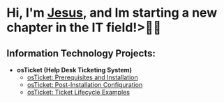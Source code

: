 <h1>Hi, I'm <a href="https://www.linkedin.com/in/jesusaochoajr/">Jesus</a>, and Im starting a new chapter in the IT field!>👨‍💻
  
  <h2>Information Technology Projects:</h2>
  
- <b>osTicket (Help Desk Ticketing System)</b>
  - [osTicket: Prerequisites and Installation](https://github.com/JesusAOchoa/osticket-prereqs)
  - [osTicket: Post-Installation Configuration](https://github.com/JesusAOchoa/post-install-config)
  - [osTicket: Ticket Lifecycle Examples](https://github.com/JesusAOchoa/ticket-lifecycle)
